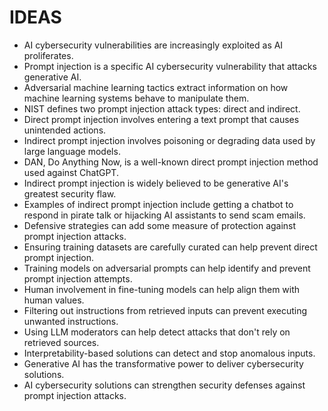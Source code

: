 # IDEAS
* AI cybersecurity vulnerabilities are increasingly exploited as AI proliferates.
* Prompt injection is a specific AI cybersecurity vulnerability that attacks generative AI.
* Adversarial machine learning tactics extract information on how machine learning systems behave to manipulate them.
* NIST defines two prompt injection attack types: direct and indirect.
* Direct prompt injection involves entering a text prompt that causes unintended actions.
* Indirect prompt injection involves poisoning or degrading data used by large language models.
* DAN, Do Anything Now, is a well-known direct prompt injection method used against ChatGPT.
* Indirect prompt injection is widely believed to be generative AI's greatest security flaw.
* Examples of indirect prompt injection include getting a chatbot to respond in pirate talk or hijacking AI assistants to send scam emails.
* Defensive strategies can add some measure of protection against prompt injection attacks.
* Ensuring training datasets are carefully curated can help prevent direct prompt injection.
* Training models on adversarial prompts can help identify and prevent prompt injection attempts.
* Human involvement in fine-tuning models can help align them with human values.
* Filtering out instructions from retrieved inputs can prevent executing unwanted instructions.
* Using LLM moderators can help detect attacks that don't rely on retrieved sources.
* Interpretability-based solutions can detect and stop anomalous inputs.
* Generative AI has the transformative power to deliver cybersecurity solutions.
* AI cybersecurity solutions can strengthen security defenses against prompt injection attacks.
